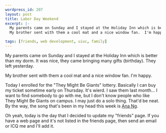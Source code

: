 ```yaml
--- 
wordpress_id: 207
layout: post
title: Labor Day Weekend
excerpt: |-
  My parents came on Sunday and I stayed at the Holiday Inn which is better than my dorm.  It was nice, they came bringing many gifts (birthday).  They left yesterday.<p>
  My brother sent with them a cool mat and a nice window fan.  I'm happy.<p>Today I enrolled for the "They Might Be Giants" lottery.  Basically I can buy my ticket sometime early on Thursday.  It's wierd.  I saw them last month...  I want to find somebody to go with me, but I don't know people who like They Might Be Giants on campus.  I may just do a solo thing.  That'd be neat.  By the way, the song that's been in my head this week is <a href="http://www.lyrics.ch/query/get?s=86604">Ana Ng</a>.<p>Oh yeah, today is the day that I decided to update my "friends" page.  If you have a web page and it's not listed in the friends page, then send an email or ICQ me and I'll add it.

tags: [friends, web development, uiuc, family]
---
```


My parents came on Sunday and I stayed at the Holiday Inn which is better than my dorm.  It was nice, they came bringing many gifts (birthday).  They left yesterday.<p>
My brother sent with them a cool mat and a nice window fan.  I'm happy.<p>Today I enrolled for the "They Might Be Giants" lottery.  Basically I can buy my ticket sometime early on Thursday.  It's wierd.  I saw them last month...  I want to find somebody to go with me, but I don't know people who like They Might Be Giants on campus.  I may just do a solo thing.  That'd be neat.  By the way, the song that's been in my head this week is <a href="http://www.lyrics.ch/query/get?s=86604">Ana Ng</a>.<p>Oh yeah, today is the day that I decided to update my "friends" page.  If you have a web page and it's not listed in the friends page, then send an email or ICQ me and I'll add it.

